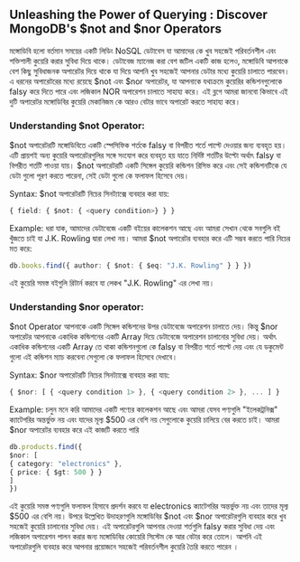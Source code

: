 ## Unleashing the Power of Querying : Discover MongoDB's $not and $nor Operators

মঙ্গোডিবি হলো বর্তমান সময়ের একটি লিডিং NoSQL ডেটাবেস যা আমাদের কে খুব সহজেই পরিবর্তনশীল এবং শক্তিশালী কুয়েরি করার সুবিধা দিয়ে থাকে। ডেটাবেজ ম্যানেজ করা বেশ জটিল একটি কাজ হলেও, মঙ্গোডিবি আপনাকে বেশ কিছু সুবিধাজনক অপারেটর দিয়ে থাকে যা দিয়ে আপনি খুব সহজেই আপনার ডেটার মধ্যে কুয়েরি চালাতে পারবেন। এ ধরনের অপারেটরের মধ্যে রয়েছে $not এবং $nor অপারেটর, যা আপনাকে যথাক্রমে কুয়েরির কন্ডিশনগুলোকে falsy করে দিতে পারে এবং লজিকাল NOR অপারেশন চালাতে সাহায্য করে। এই ব্লগে আমরা জানবো কিভাবে এই দুটি অপারেটর মঙ্গোডিবির কুয়েরি মেকানিজম কে আরও বেটার ভাবে অপারেট করতে সাহায্য করে।

### Understanding $not Operator:

$not অপারেটরটি মঙ্গোডিবিতে একটি স্পেসিফিক শর্তকে falsy বা বিপরীত শর্তে পাল্টে দেওয়ার জন্য ব্যবহৃত হয়। এটি প্রায়শই অন্য কুয়েরি অপারেটরগুলির সঙ্গে সংযোগ করে ব্যবহৃত হয় যাতে নির্দিষ্ট শর্তটির উল্টো অর্থাৎ falsy বা বিপরীত শর্তটি পাওয়া যায়। $not অপারেটরটি একটি সিঙ্গেল কুয়েরি কন্ডিশন রিসিভ করে এবং সেই কন্ডিশনটিকে যে ডেটা গুলো পূরণ করতে পারেনা, সেই ডেটা গুলো কে ফলাফল হিসেবে দেয়।

Syntax:
$not অপারেটরটি নিচের সিনট্যাক্সে ব্যবহার করা যায়:

```typescript
{ field: { $not: { <query condition>} } }
```

Example:
ধরা যাক, আমাদের ডেটাবেজে একটি বইয়ের কালেকশন আছে এবং আমরা সেখান থেকে সবগুলি বই খুঁজতে চাই যা J.K. Rowling দ্বারা লেখা নয়। আমরা $not অপারেটর ব্যবহার করে এটি সম্ভব করতে পারি নিচের মত করে:

```typescript
db.books.find({ author: { $not: { $eq: "J.K. Rowling" } } })
```

এই কুয়েরি সমস্ত বইগুলি রিটার্ন করবে যা লেকখ "J.K. Rowling" এর লেখা নয়।

### Understanding $nor operator:

$not Operator আপনাকে একটি সিঙ্গেল কন্ডিশনের উপর ডেটাবেজে অপারেশন চালাতে দেয়। কিন্তু $nor অপারেটর আপনাকে একাধিক কন্ডিশনের একটি Array দিয়ে ডেটাবেজে অপারেশন চালানোর সুবিধা দেয়। অর্থাৎ একাধিক কন্ডিশনের একটি Array তে থাকা কন্ডিশনগুলো কে falsy বা বিপরীত শর্তে পাল্টে দেয় এবং যে ডকুমেন্ট গুলো এই কন্ডিশন ম্যাচ করবেনা সেগুলো কে ফলাফল হিসেবে দেখাবে।

Syntax:
$nor অপারেটরটি নিচের সিনট্যাক্সে ব্যবহার করা যায়:

```typescript
{ $nor: [ { <query condition 1> }, { <query condition 2> }, ... ] }
```

Example:
চলুন মনে করি আমাদের একটি পণ্যের কালেকশন আছে এবং আমরা যেসব পণ্যগুলি "ইলেকট্রনিক্স" ক্যাটেগরির অন্তর্ভুক্ত নয় এবং যাদের মূল্য $500 এর বেশি নয় সেগুলোকে কুয়েরি চালিয়ে বের করতে চাই। আমরা $nor অপারেটর ব্যবহার করে এই কাজটি করতে পারি

```typescript
db.products.find({
$nor: [
{ category: "electronics" },
{ price: { $gt: 500 } }
]
})
```

এই কুয়েরি সমস্ত পণ্যগুলি ফলাফল হিসাবে প্রদর্শন করবে যা electronics ক্যাটেগরির অন্তর্ভুক্ত নয় এবং তাদের মূল্য $500 এর বেশি নয়।
উপরে উল্লেখিত উদাহরণগুলি মঙ্গোডিবির $not এবং $nor অপারেটরগুলি ব্যবহার করে খুব সহজেই কুয়েরি চালানোর সুবিধা দেয়। এই অপারেটরগুলি আপনার দেওয়া শর্তগুলি falsy করার সুবিধা দেয় এবং লজিকাল অপারেশন পালন করার জন্য মঙ্গোডিবির কোয়েরি সিস্টেম কে আর বেটার করে তোলে। আপনি এই অপারেটরগুলি ব্যবহার করে আপনার প্রয়োজনে সহজেই পরিবর্তনশীল কুয়েরি তৈরি করতে পারেন ।